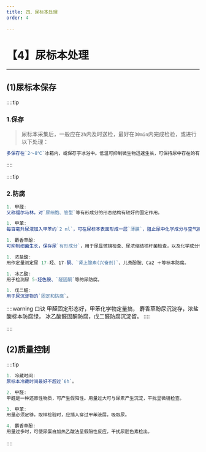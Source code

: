 ```yaml
---
title: 四、尿标本处理
order: 4

---
```


# 【4】尿标本处理

<kaodian :text="'临床检验基础记忆卡'" />

<!-- ###### 第六章 尿液生成和标本采集及处理

> 临床检验基础 -->

<beitiL/>

---

## (1)尿标本保存

<son :text="'临床检验基础检验记忆卡'" text1="(1)尿标本保存" :textOption="[['熟练掌握','相关专业知识','专业实践能力'],['熟练掌握','专业知识','专业实践能力'],['掌握','专业知识','专业实践能力']]" />

::::tip

### 1.保存

> 尿标本采集后，一般应在`2h`内及时送检，最好在`30min`内完成检验，或进行以下处理：

```js
多保存在`2～8℃`冰箱内，或保存于冰浴中。低温可抑制微生物迅速生长，可保持尿中存在的有形成分形态基本不变。
```

::::

::::tip

### 2.防腐

```js
1. 甲醛:
又称福尔马林。对`尿细胞、管型`等有形成分的形态结构有较好的固定作用。

1. 甲苯:
每百毫升尿液加入甲苯约`2 ml`，可在尿标本表面形成一层`薄膜`，阻止尿中化学成分与空气接触。常用于`尿糖、尿蛋白`等`化学成分`的定性或定量检查。

1. 麝香草酚:
可抑制细菌生长，保存尿`有形成分`，用于尿显微镜检查、尿浓缩结核杆菌检查，以及化学成分保存。

1. 浓盐酸:
用作定量测定尿 17-羟、17-酮、`肾上腺素(兴奋剂)`、儿茶酚胺、Ca2 ＋等标本防腐。

1. 冰乙酸:
用于检测尿 5-羟色胺、`醛固酮`等的尿防腐。

1. 戊二醛:
用于尿沉淀物的`固定和防腐`。

```

::::warning 口诀
甲醛固定形态好，甲苯化学物定量搞， 麝香草酚尿沉淀存，浓盐酸标本防腐绿， 冰乙酸醛固酮防腐，戊二醛防腐沉淀留。
::::

::::

## (2)质量控制

<son :text="'临床检验基础检验记忆卡'" text1="(2)质量控制" :textOption="[['了解','相关专业知识','专业实践能力'],['掌握','专业知识','专业实践能力'],['掌握','专业知识','专业实践能力']]" />

::::tip

```js
1. 冷藏时间:
尿标本冷藏时间最好不超过`6h`。

2. 甲醛:
甲醛是一种还原性物质，可产生假阳性。用量过大可与尿素产生沉淀，干扰显微镜检查。

3. 甲苯:
用量必须足够。取样检验时，应插入穿过甲苯液层，吸取尿。

4. 麝香草酚:
用量过多时，可使尿蛋白加热乙酸法呈假阳性反应，干扰尿胆色素检出。
```

::::
